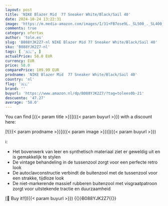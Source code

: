 ```yaml
---
layout: post
title: 'NIKE Blazer Mid  77 Sneaker White/Black/Sail 40'
date: 2024-10-24 13:22:31
image: 'https://m.media-amazon.com/images/I/31+FB7ose9L._SL500_._SL400_.jpg'
comments: true
category: ofertas
author: 'tole.es'
slug: 'B088YJK2Z7-nl NIKE Blazer Mid 77 Sneaker White/Black/Sail 40'
sku: 'B088YJK2Z7-nl'
tags: [ '🇳🇱', ]
actualPrice: 58.0 EUR
currency: EUR
price: 58.0
comparePrice: 109.99 EUR
prodname: 'NIKE Blazer Mid  77 Sneaker White/Black/Sail 40'
country: 'nl'
flag: '🇳🇱'
brand: ''
buyurl: 'https://www.amazon.nl/dp/B088YJK2Z7/?tag=tolees0b-21'
descuento: '47.27'
average: '58.0'
---
```


You can find [{{< param title >}}]({{< param buyurl >}}) with a discount here:

[![{{< param prodname >}}]({{< param image >}})]({{< param buyurl >}})

ℹ️:

- Het bovenwerk van leer en synthetisch materiaal ziet er geweldig uit en is gemakkelijk te stylen
- De vintage behandeling in de tussenzool zorgt voor een perfecte retro look
- De autoclavconstructie verbindt de buitenzool met de tussenzool voor een strakke, tijdloze look
- De niet-markerende massief rubberen buitenzool met visgraatpatroon zorgt voor uitstekende tractie en duurzaamheid

[🛒 Buy it!!]({{< param buyurl >}})
{{<world>}}B088YJK2Z7{{</world>}}
